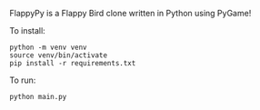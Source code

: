 FlappyPy is a Flappy Bird clone written in Python using PyGame!

To install:

```
python -m venv venv
source venv/bin/activate
pip install -r requirements.txt
```

To run:

```
python main.py
```